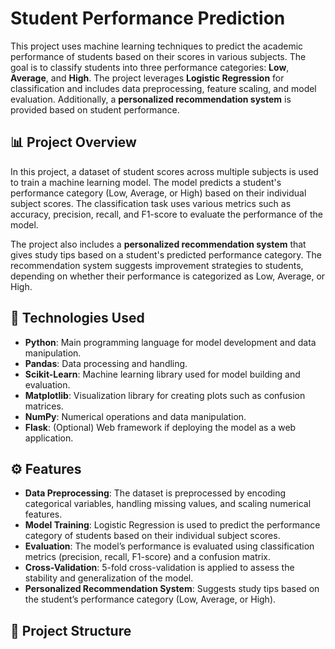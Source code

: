 # Student Performance Prediction

This project uses machine learning techniques to predict the academic performance of students based on their scores in various subjects. The goal is to classify students into three performance categories: **Low**, **Average**, and **High**. The project leverages **Logistic Regression** for classification and includes data preprocessing, feature scaling, and model evaluation. Additionally, a **personalized recommendation system** is provided based on student performance.

## 📊 **Project Overview**

In this project, a dataset of student scores across multiple subjects is used to train a machine learning model. The model predicts a student's performance category (Low, Average, or High) based on their individual subject scores. The classification task uses various metrics such as accuracy, precision, recall, and F1-score to evaluate the performance of the model.

The project also includes a **personalized recommendation system** that gives study tips based on a student's predicted performance category. The recommendation system suggests improvement strategies to students, depending on whether their performance is categorized as Low, Average, or High.

## 🧰 **Technologies Used**

- **Python**: Main programming language for model development and data manipulation.
- **Pandas**: Data processing and handling.
- **Scikit-Learn**: Machine learning library used for model building and evaluation.
- **Matplotlib**: Visualization library for creating plots such as confusion matrices.
- **NumPy**: Numerical operations and data manipulation.
- **Flask**: (Optional) Web framework if deploying the model as a web application.
  
## ⚙️ **Features**

- **Data Preprocessing**: The dataset is preprocessed by encoding categorical variables, handling missing values, and scaling numerical features.
- **Model Training**: Logistic Regression is used to predict the performance category of students based on their individual subject scores.
- **Evaluation**: The model’s performance is evaluated using classification metrics (precision, recall, F1-score) and a confusion matrix.
- **Cross-Validation**: 5-fold cross-validation is applied to assess the stability and generalization of the model.
- **Personalized Recommendation System**: Suggests study tips based on the student’s performance category (Low, Average, or High).

## 📂 **Project Structure**

